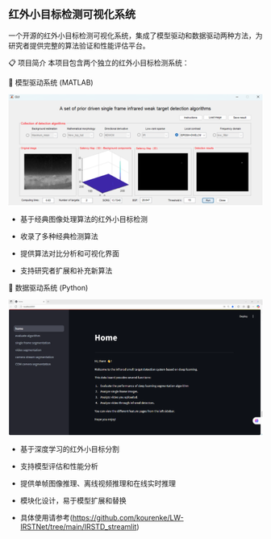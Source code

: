 ## 红外小目标检测可视化系统

一个开源的红外小目标检测可视化系统，集成了模型驱动和数据驱动两种方法，为研究者提供完整的算法验证和性能评估平台。

📋 项目简介
本项目包含两个独立的红外小目标检测系统：

🔧 模型驱动系统 (MATLAB)

![fig1](./Model_driven_GUI.png)

- 基于经典图像处理算法的红外小目标检测

- 收录了多种经典检测算法

- 提供算法对比分析和可视化界面

- 支持研究者扩展和补充新算法

🤖 数据驱动系统 (Python)

![fig2](./Data_driven_GUI.png)

- 基于深度学习的红外小目标分割

- 支持模型评估和性能分析

- 提供单帧图像推理、离线视频推理和在线实时推理

- 模块化设计，易于模型扩展和替换

- 具体使用请参考(https://github.com/kourenke/LW-IRSTNet/tree/main/IRSTD_streamlit)
